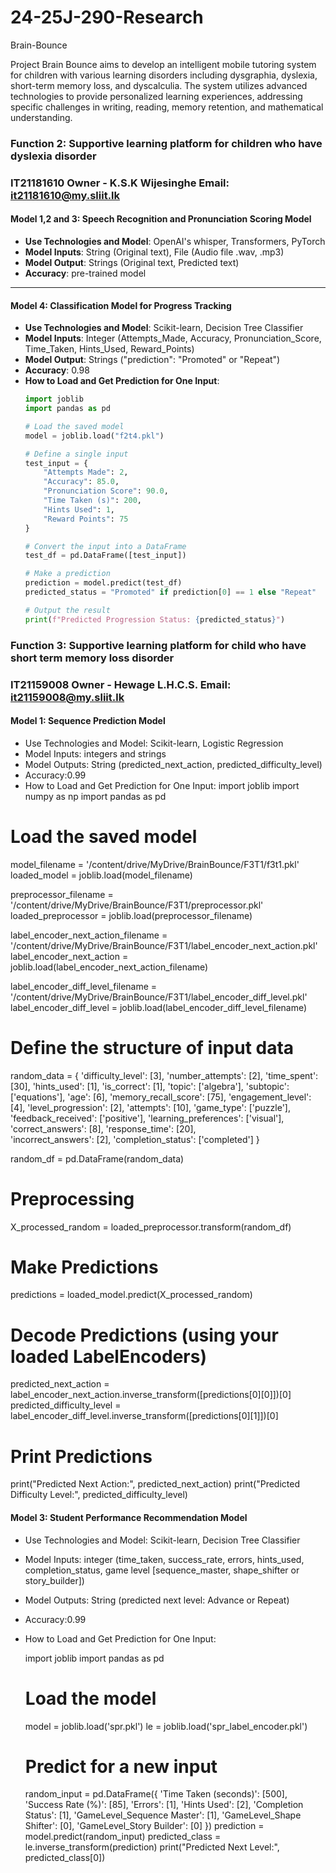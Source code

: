 # 24-25J-290-Research

Brain-Bounce

Project Brain Bounce aims to develop an intelligent mobile tutoring system for children with various learning disorders including dysgraphia, dyslexia, short-term memory loss, and dyscalculia.
The system utilizes advanced technologies to provide personalized learning experiences, addressing specific challenges in writing, reading, memory retention, and mathematical understanding.

### Function 2: Supportive learning platform for children who have dyslexia disorder 
### IT21181610 Owner - K.S.K Wijesinghe Email: it21181610@my.sliit.lk
#### Model 1,2 and 3: Speech Recognition and Pronunciation Scoring Model

- **Use Technologies and Model**: OpenAI's whisper, Transformers, PyTorch
- **Model Inputs**: String (Original text), File (Audio file .wav, .mp3)
- **Model Output**: Strings (Original text, Predicted text)
- **Accuracy**: pre-trained model
---
#### Model 4: Classification Model for Progress Tracking

- **Use Technologies and Model**: Scikit-learn, Decision Tree Classifier
- **Model Inputs**: Integer (Attempts_Made, Accuracy, Pronunciation_Score, Time_Taken, Hints_Used, Reward_Points)
- **Model Output**: Strings ("prediction": "Promoted" or "Repeat")
- **Accuracy**: 0.98
- **How to Load and Get Prediction for One Input**:
    ```python
    import joblib
    import pandas as pd

    # Load the saved model
    model = joblib.load("f2t4.pkl")

    # Define a single input
    test_input = {
        "Attempts Made": 2,         
        "Accuracy": 85.0,            
        "Pronunciation Score": 90.0, 
        "Time Taken (s)": 200,       
        "Hints Used": 1,             
        "Reward Points": 75          
    }

    # Convert the input into a DataFrame
    test_df = pd.DataFrame([test_input])

    # Make a prediction
    prediction = model.predict(test_df)
    predicted_status = "Promoted" if prediction[0] == 1 else "Repeat"

    # Output the result
    print(f"Predicted Progression Status: {predicted_status}")
    ```
### Function 3: Supportive learning platform for child who have short term memory loss disorder
### IT21159008 Owner - Hewage L.H.C.S. Email: it21159008@my.sliit.lk
#### Model 1: Sequence Prediction Model

- Use Technologies and Model: Scikit-learn, Logistic Regression
- Model Inputs: integers and strings
- Model Outputs: String (predicted_next_action, predicted_difficulty_level)
- Accuracy:0.99
- How to Load and Get Prediction for One Input:
import joblib
import numpy as np
import pandas as pd

# Load the saved model
model_filename = '/content/drive/MyDrive/BrainBounce/F3T1/f3t1.pkl'
loaded_model = joblib.load(model_filename)

preprocessor_filename = '/content/drive/MyDrive/BrainBounce/F3T1/preprocessor.pkl'
loaded_preprocessor = joblib.load(preprocessor_filename)

label_encoder_next_action_filename = '/content/drive/MyDrive/BrainBounce/F3T1/label_encoder_next_action.pkl'
label_encoder_next_action = joblib.load(label_encoder_next_action_filename)

label_encoder_diff_level_filename = '/content/drive/MyDrive/BrainBounce/F3T1/label_encoder_diff_level.pkl'
label_encoder_diff_level = joblib.load(label_encoder_diff_level_filename)


# Define the structure of input data
random_data = {
    'difficulty_level': [3],
    'number_attempts': [2],
    'time_spent': [30],
    'hints_used': [1],
    'is_correct': [1],
    'topic': ['algebra'],
    'subtopic': ['equations'],
    'age': [6], 
    'memory_recall_score': [75], 
    'engagement_level': [4], 
    'level_progression': [2],
    'attempts': [10],
    'game_type': ['puzzle'],
    'feedback_received': ['positive'], 
    'learning_preferences': ['visual'],
    'correct_answers': [8], 
    'response_time': [20],  
    'incorrect_answers': [2], 
    'completion_status': ['completed']
}

random_df = pd.DataFrame(random_data)

# Preprocessing
X_processed_random = loaded_preprocessor.transform(random_df)

# Make Predictions
predictions = loaded_model.predict(X_processed_random)

# Decode Predictions (using your loaded LabelEncoders)
predicted_next_action = label_encoder_next_action.inverse_transform([predictions[0][0]])[0]
predicted_difficulty_level = label_encoder_diff_level.inverse_transform([predictions[0][1]])[0]

# Print Predictions
print("Predicted Next Action:", predicted_next_action)
print("Predicted Difficulty Level:", predicted_difficulty_level)
 

  #### Model 3: Student Performance Recommendation Model

- Use Technologies and Model: Scikit-learn, Decision Tree Classifier
- Model Inputs: integer (time_taken, success_rate, errors, hints_used, completion_status, game level [sequence_master, shape_shifter or story_builder])
- Model Outputs: String (predicted next level: Advance or Repeat)
- Accuracy:0.99
- How to Load and Get Prediction for One Input:

    import joblib
    import pandas as pd

    # Load the model
    model = joblib.load('spr.pkl')
    le = joblib.load('spr_label_encoder.pkl')

    # Predict for a new input
    random_input = pd.DataFrame({
        'Time Taken (seconds)': [500],
        'Success Rate (%)': [85],
        'Errors': [1],
        'Hints Used': [2],
        'Completion Status': [1],
        'GameLevel_Sequence Master': [1],
        'GameLevel_Shape Shifter': [0],
        'GameLevel_Story Builder': [0]
    })
    prediction = model.predict(random_input)
    predicted_class = le.inverse_transform(prediction)
    print("Predicted Next Level:", predicted_class[0])
    
    
